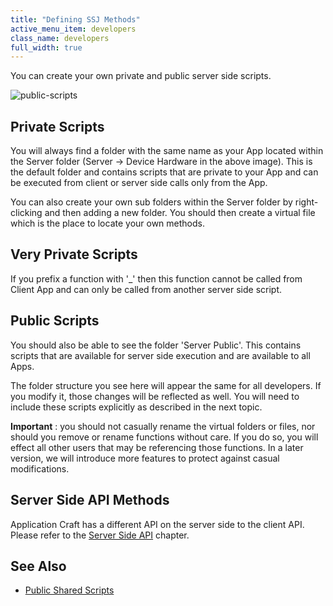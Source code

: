 ```yaml
---
title: "Defining SSJ Methods"
active_menu_item: developers
class_name: developers
full_width: true
---
```



You can create your own private and public server side scripts.

![public-scripts](/img/docs/public-scripts.png)

## Private Scripts

You will always find a folder with the same name as your App located within the Server folder (Server -\> Device Hardware in the above image). This is the default folder and contains scripts that are private to your App and can be executed from client or server side calls only from the App.

You can also create your own sub folders within the Server folder by right-clicking and then adding a new folder. You should then create a virtual file which is the place to locate your own methods.

## Very Private Scripts

If you prefix a function with '\_' then this function cannot be called from Client App and can only be called from another server side script.

## Public Scripts

You should also be able to see the folder 'Server Public'. This contains scripts that are available for server side execution and are available to all Apps.

The folder structure you see here will appear the same for all developers. If you modify it, those changes will be reflected as well. You will need to include these scripts explicitly as described in the next topic.

**Important** : you should not casually rename the virtual folders or files, nor should you remove or rename functions without care. If you do so, you will effect all other users that may be referencing those functions. In a later version, we will introduce more features to protect against casual modifications.

## Server Side API Methods

Application Craft has a different API on the server side to the client API. Please refer to the [Server Side API](/developers/documentation/scripting-apis/server-side-api/) chapter.

## See Also

 - [Public Shared Scripts](/developers/documentation/scripting-apis/client-scripting-overview/public-shared-scripts)

